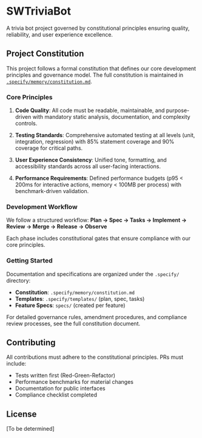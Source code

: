 # SWTriviaBot

A trivia bot project governed by constitutional principles ensuring quality, reliability, and user experience excellence.

## Project Constitution

This project follows a formal constitution that defines our core development principles and governance model. The full constitution is maintained in [`.specify/memory/constitution.md`](.specify/memory/constitution.md).

### Core Principles

1. **Code Quality**: All code must be readable, maintainable, and purpose-driven with mandatory static analysis, documentation, and complexity controls.

2. **Testing Standards**: Comprehensive automated testing at all levels (unit, integration, regression) with 85% statement coverage and 90% coverage for critical paths.

3. **User Experience Consistency**: Unified tone, formatting, and accessibility standards across all user-facing interactions.

4. **Performance Requirements**: Defined performance budgets (p95 < 200ms for interactive actions, memory < 100MB per process) with benchmark-driven validation.

### Development Workflow

We follow a structured workflow: **Plan → Spec → Tasks → Implement → Review → Merge → Release → Observe**

Each phase includes constitutional gates that ensure compliance with our core principles.

### Getting Started

Documentation and specifications are organized under the `.specify/` directory:

- **Constitution**: `.specify/memory/constitution.md`
- **Templates**: `.specify/templates/` (plan, spec, tasks)
- **Feature Specs**: `specs/` (created per feature)

For detailed governance rules, amendment procedures, and compliance review processes, see the full constitution document.

## Contributing

All contributions must adhere to the constitutional principles. PRs must include:

- Tests written first (Red-Green-Refactor)
- Performance benchmarks for material changes
- Documentation for public interfaces
- Compliance checklist completed

## License

[To be determined]
